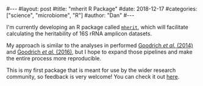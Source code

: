 #---
#layout: post
#title:  "mherit R Package"
#date:   2018-12-17
#categories: ["science", "microbiome", "R"]
#author: "Dan"
#---

I'm currently developing an R package called [<code>mherit</code>](https://danielsprockett.github.io/mherit/), which will facilitate calculating the heritability of 16S rRNA amplicon datasets.  

My approach is similar to the analyses in performed [Goodrich <i>et al.</i> (2014)](https://www.sciencedirect.com/science/article/pii/S0092867414012410) and [Goodrich <i>et al.</i> (2016)](https://www.cell.com/cell-host-microbe/fulltext/S1931-3128(16)30153-6), but I hope to expand those pipelines and make the entire process more reproducible. 

This is my first package that is meant for use by the wider research community, so feedback is very welcome! You can check it out [here](https://danielsprockett.github.io/mherit/).

